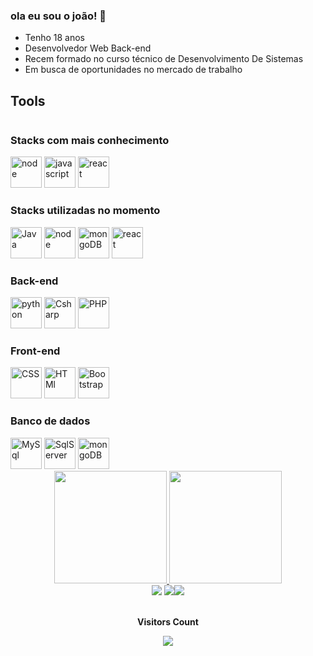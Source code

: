 ### ola eu sou o joão! 👋
-  Tenho 18 anos
-  Desenvolvedor Web Back-end
-  Recem formado no curso técnico de Desenvolvimento De Sistemas
- Em busca de oportunidades no mercado de trabalho
## Tools

<div style="display:inline-block"  >

### Stacks com mais conhecimento
<img width="50" src="https://cdn.jsdelivr.net/gh/devicons/devicon/icons/nodejs/nodejs-original-wordmark.svg"   alt="node"/>
<img width="50" src="https://cdn.jsdelivr.net/gh/devicons/devicon/icons/javascript/javascript-original.svg"  alt="javascript"/>
<img width="50" src="https://cdn.jsdelivr.net/gh/devicons/devicon/icons/react/react-original-wordmark.svg"  alt="react"/>



### Stacks utilizadas no momento 
<img width="50" src="https://cdn.jsdelivr.net/gh/devicons/devicon/icons/java/java-original-wordmark.svg" alt="Java"/>
<img width="50" src="https://cdn.jsdelivr.net/gh/devicons/devicon/icons/nodejs/nodejs-original-wordmark.svg"   alt="node"/>
<img width="50" src="https://cdn.jsdelivr.net/gh/devicons/devicon/icons/mongodb/mongodb-original-wordmark.svg"   alt="mongoDB"/>
<img width="50" src="https://cdn.jsdelivr.net/gh/devicons/devicon/icons/react/react-original-wordmark.svg"  alt="react"/>
  
### Back-end
<img width="50" src="https://cdn.jsdelivr.net/gh/devicons/devicon/icons/python/python-original-wordmark.svg"  alt="python"/>
  <img width="50" src="https://cdn.jsdelivr.net/gh/devicons/devicon/icons/csharp/csharp-original.svg"  alt="Csharp"/>
  <img width="50" src="https://cdn.jsdelivr.net/gh/devicons/devicon/icons/php/php-original.svg"  alt="PHP"/>


### Front-end
<img width="50" src="https://cdn.jsdelivr.net/gh/devicons/devicon/icons/html5/html5-original.svg"  alt="CSS"/>
<img width="50" src="https://cdn.jsdelivr.net/gh/devicons/devicon/icons/css3/css3-original.svg"  alt="HTMl"/>
<img width="50" src="https://cdn.jsdelivr.net/gh/devicons/devicon/icons/bootstrap/bootstrap-original.svg"  alt="Bootstrap"/>

### Banco de dados
  <img width="50" src="https://cdn.jsdelivr.net/gh/devicons/devicon/icons/mysql/mysql-original-wordmark.svg"   alt="MySql"/>
  <img width="50" src="https://cdn.jsdelivr.net/gh/devicons/devicon/icons/microsoftsqlserver/microsoftsqlserver-plain-wordmark.svg"  alt="SqlServer"/>
  <img width="50" src="https://cdn.jsdelivr.net/gh/devicons/devicon/icons/mongodb/mongodb-original-wordmark.svg"   alt="mongoDB"/>
</div>


<div align="center">
  <a href="https://github.com/joaolima16">
  <img height="180em" src="https://github-readme-stats.vercel.app/api?username=joaolima16&show_icons=true&theme=chartreuse-dark&include_all_commits=true&count_private=true"/>
  <img height="180em" src="https://github-readme-stats.vercel.app/api/top-langs/?username=joaolima16&layout=compact&langs_count=7&theme=chartreuse-dark"/>
    
</div>


  <div align="center"> 
  <a href="https://www.instagram.com/jvitor_dev" target="_blank"><img src="https://img.shields.io/badge/-Instagram-%23E4405F?style=for-the-badge&logo=instagram&logoColor=white" target="_blank"></a>
  <a href = "mailto:joaovitordlg23101@gmail.com"><img src="https://img.shields.io/badge/-Gmail-%23333?style=for-the-badge&logo=gmail&logoColor=white" target="_blank"></a
  <a href="https://www.linkedin.com/in/jo%C3%A3o-vitor-de-lima-goncalves-66ba67220/" target="_blank"><img src="https://img.shields.io/badge/-LinkedIn-%230077B5?style=for-the-badge&logo=linkedin&logoColor=white" target="_blank"></a> 
</div> 
    <div align="center">
<br><p align="centre"><b>Visitors Count</b></p>  
<p align="center"><img align="center" src="https://profile-counter.glitch.me/joaolima16/count.svg" /></p> 
      <br></div>

  
  

 
